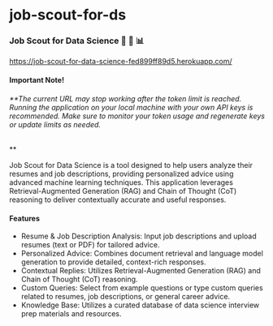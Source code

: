 # job-scout-for-ds

### Job Scout for Data Science :brain: :briefcase: :bar_chart:	

https://job-scout-for-data-science-fed899ff89d5.herokuapp.com/

#### Important Note!
###### **_The current URL may stop working after the token limit is reached. Running the application on your local machine with your own API keys is recommended. Make sure to monitor your token usage and regenerate keys or update limits as needed._
**

Job Scout for Data Science is a tool designed to help users analyze their resumes and job descriptions, providing personalized advice using advanced machine learning techniques. This application leverages Retrieval-Augmented Generation (RAG) and Chain of Thought (CoT) reasoning to deliver contextually accurate and useful responses. 

#### Features
- Resume & Job Description Analysis: Input job descriptions and upload resumes (text or PDF) for tailored advice.
- Personalized Advice: Combines document retrieval and language model generation to provide detailed, context-rich responses.
- Contextual Replies: Utilizes Retrieval-Augmented Generation (RAG) and Chain of Thought (CoT) reasoning.
- Custom Queries: Select from example questions or type custom queries related to resumes, job descriptions, or general career advice.
- Knowledge Base: Utilizes a curated database of data science interview prep materials and resources.

